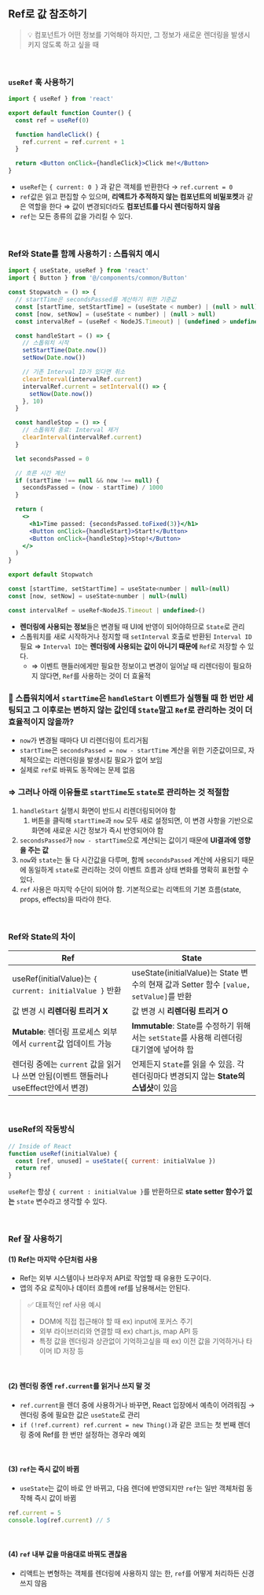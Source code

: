 ## Ref로 값 참조하기

> 💡 컴포넌트가 어떤 정보를 기억해야 하지만, 그 정보가 새로운 렌더링을 발생시키지 않도록 하고 싶을 때

<br/>

### `useRef` 훅 사용하기

```jsx
import { useRef } from 'react'

export default function Counter() {
  const ref = useRef(0)

  function handleClick() {
    ref.current = ref.current + 1
  }

  return <Button onClick={handleClick}>Click me!</Button>
}
```

- `useRef`는 `{ current: 0 }` 과 같은 객체를 반환한다 → `ref.current = 0`
- `ref`값은 읽고 편집할 수 있으며, **리액트가 추적하지 않는 컴포넌트의 비밀포켓**과 같은 역할을 한다 ⇒ 값이 변경되더라도 **컴포넌트를 다시 렌더링하지 않음**
- `ref`는 모든 종류의 값을 가리킬 수 있다.

<br/>

### Ref와 State를 함께 사용하기 : 스톱워치 예시

```jsx
import { useState, useRef } from 'react'
import { Button } from '@/components/common/Button'

const Stopwatch = () => {
  // startTime은 secondsPassed를 계산하기 위한 기준값
  const [startTime, setStartTime] = (useState < number) | (null > null)
  const [now, setNow] = (useState < number) | (null > null)
  const intervalRef = (useRef < NodeJS.Timeout) | (undefined > undefined)

  const handleStart = () => {
    // 스톱워치 시작
    setStartTime(Date.now())
    setNow(Date.now())

    // 기존 Interval ID가 있다면 취소
    clearInterval(intervalRef.current)
    intervalRef.current = setInterval(() => {
      setNow(Date.now())
    }, 10)
  }

  const handleStop = () => {
    // 스톱워치 종료: Interval 제거
    clearInterval(intervalRef.current)
  }

  let secondsPassed = 0

  // 흐른 시간 계산
  if (startTime !== null && now !== null) {
    secondsPassed = (now - startTime) / 1000
  }

  return (
    <>
      <h1>Time passed: {secondsPassed.toFixed(3)}</h1>
      <Button onClick={handleStart}>Start!</Button>
      <Button onClick={handleStop}>Stop!</Button>
    </>
  )
}

export default Stopwatch
```

```jsx
const [startTime, setStartTime] = useState<number | null>(null)
const [now, setNow] = useState<number | null>(null)

const intervalRef = useRef<NodeJS.Timeout | undefined>()
```

- **렌더링에 사용되는 정보**들은 변경될 때 UI에 반영이 되어야하므로 `State`로 관리
- 스톱워치를 새로 시작하거나 정지할 때 `setInterval` 호출로 반환된 `Interval ID` 필요 ⇒ `Interval ID`는 **렌더링에 사용되는 값이 아니기 때문에** `Ref`로 저장할 수 있다.
  - ⇒ 이벤트 핸들러에게만 필요한 정보이고 변경이 일어날 때 리렌더링이 필요하지 않다면, `Ref`를 사용하는 것이 더 효율적

<aside>

### 🤔 스톱워치에서 `startTime`은 `handleStart` 이벤트가 실행될 때 한 번만 세팅되고 그 이후로는 변하지 않는 값인데 `State`말고 `Ref`로 관리하는 것이 더 효율적이지 않을까?

- `now`가 변경될 때마다 UI 리렌더링이 트리거됨
- `startTime`은 `secondsPassed = now - startTime` 계산을 위한 기준값이므로, 자체적으로는 리렌더링을 발생시킬 필요가 없어 보임
- 실제로 `ref`로 바꿔도 동작에는 문제 없음

### ⇒ 그러나 아래 이유들로 `startTime`도 `state`로 관리하는 것 적절함

1. `handleStart` 실행시 화면이 반드시 리렌더링되어야 함
   1. 버튼을 클릭해 `startTime`과 `now` 모두 새로 설정되면, 이 변경 사항을 기반으로 화면에 새로운 시간 정보가 즉시 반영되어야 함
2. `secondsPassed`가 `now - startTime`으로 계산되는 값이기 때문에 **UI결과에 영향을 주는 값**
3. `now`와 `state`는 둘 다 시간값을 다루며, 함께 `secondsPassed` 계산에 사용되기 때문에 동일하게 `state`로 관리하는 것이 이벤트 흐름과 상태 변화를 명확히 표현할 수 있다.
4. `ref` 사용은 마지막 수단이 되어야 함. 기본적으로는 리액트의 기본 흐름(state, props, effects)을 따라야 한다.
</aside>

<br/>

### Ref와 State의 차이

| Ref                                                                                 | State                                                                                    |
| ----------------------------------------------------------------------------------- | ---------------------------------------------------------------------------------------- |
| useRef(initialValue)는 `{ current: initialValue }` 반환                             | useState(initialValue)는 State 변수의 현재 값과 Setter 함수 `[value, setValue]`를 반환   |
| 값 변경 시 **리렌더링 트리거 X**                                                    | 값 변경 시 **리렌더링 트리거 O**                                                         |
| **Mutable**: 렌더링 프로세스 외부에서 `current`값 업데이트 가능                     | **Immutable**: State를 수정하기 위해서는 `setState`를 사용해 리렌더링 대기열에 넣어햐 함 |
| 렌더링 중에는 `current` 값을 읽거나 쓰면 안됨(이벤트 핸들러나 useEffect안에서 변경) | 언제든지 `State`를 읽을 수 있음. 각 렌더링마다 변경되지 않는 **State의 스냅샷**이 있음   |

<br/>

### useRef의 작동방식

```jsx
// Inside of React
function useRef(initialValue) {
  const [ref, unused] = useState({ current: initialValue })
  return ref
}
```

`useRef`는 항상 `{ current : initialValue }`를 반환하므로 **state setter 함수가 없는** `state` 변수라고 생각할 수 있다.

<br/>

### Ref 잘 사용하기

#### (1) Ref는 마지막 수단처럼 사용

- Ref는 외부 시스템이나 브라우저 API로 작업할 때 유용한 도구이다.
- 앱의 주요 로직이나 데이터 흐름에 ref를 남용해서는 안된다.

> ✅ 대표적인 ref 사용 예시
>
> - DOM에 직접 접근해야 할 때 ex) input에 포커스 주기
> - 외부 라이브러리와 연결할 때 ex) chart.js, map API 등
> - 특정 값을 렌더링과 상관없이 기억하고싶을 때 ex) 이전 값을 기억하거나 타이머 ID 저장 등

<br/>

#### (2) 렌더링 중엔 `ref.current`를 읽거나 쓰지 말 것

- `ref.current`을 렌더 중에 사용하거나 바꾸면, React 입장에서 예측이 어려워짐 → 렌더링 중에 필요한 값은 `useState`로 관리
- `if (!ref.current) ref.current = new Thing()`과 같은 코드는 첫 번째 렌더링 중에 Ref를 한 번만 설정하는 경우라 예외

<br/>

#### (3) `ref`는 즉시 값이 바뀜

- `useState`는 값이 바로 안 바뀌고, 다음 렌더에 반영되지만 `ref`는 일반 객체처럼 동작해 즉시 값이 바뀜

```jsx
ref.current = 5
console.log(ref.current) // 5
```

<br/>

#### (4) `ref` 내부 값을 마음대로 바꿔도 괜찮음

- 리액트는 변형하는 객체를 렌더링에 사용하지 않는 한, `ref`를 어떻게 처리하든 신경쓰지 않음

